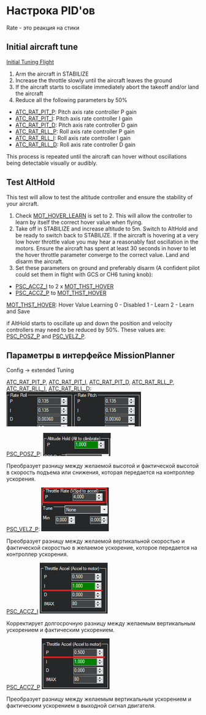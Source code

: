 # Настрока PID'ов

Rate - это реакция на стики

## Initial aircraft tune

[Initial Tuning Flight](https://ardupilot.org/copter/docs/initial-tuning-flight.html)

1. Arm the aircraft in STABILIZE
2. Increase the throttle slowly until the aircraft leaves the ground
3. If the aircraft starts to oscillate immediately abort the takeoff and/or land the aircraft
4. Reduce all the following parameters by 50%

* [ATC_RAT_PIT_P](https://ardupilot.org/copter/docs/parameters.html#atc-rat-pit-p-ac-attitudecontrol-multi): Pitch axis rate controller P gain
* [ATC_RAT_PIT_I](https://ardupilot.org/copter/docs/parameters.html#atc-rat-pit-i-ac-attitudecontrol-multi): Pitch axis rate controller I gain
* [ATC_RAT_PIT_D](https://ardupilot.org/copter/docs/parameters.html#atc-rat-pit-d-ac-attitudecontrol-multi): Pitch axis rate controller D gain
* [ATC_RAT_RLL_P](https://ardupilot.org/copter/docs/parameters.html#atc-rat-rll-p-ac-attitudecontrol-multi): Roll axis rate controller P gain
* [ATC_RAT_RLL_I](https://ardupilot.org/copter/docs/parameters.html#atc-rat-rll-i-ac-attitudecontrol-multi): Roll axis rate controller I gain
* [ATC_RAT_RLL_D](https://ardupilot.org/copter/docs/parameters.html#atc-rat-rll-d-ac-attitudecontrol-multi): Roll axis rate controller D gain

This process is repeated until the aircraft can hover without oscillations being detectable visually or audibly.

## Test AltHold
This test will allow to test the altitude controller and ensure the stability of your aircraft.

1. Check [MOT_HOVER_LEARN](https://ardupilot.org/copter/docs/parameters.html#mot-hover-learn) is set to 2. This will allow the controller to learn by itself the correct hover value when flying.
2. Take off in STABILIZE and increase altitude to 5m. Switch to AltHold and be ready to switch back to STABILIZE. If the aircraft is hovering at a very low hover throttle value you may hear a reasonably fast oscillation in the motors. Ensure the aircraft has spent at least 30 seconds in hover to let the hover throttle parameter converge to the correct value. Land and disarm the aircraft.
3. Set these parameters on ground and preferably disarm (A confident pilot could set them in flight with GCS or CH6 tuning knob):

* [PSC_ACCZ_I](https://ardupilot.org/copter/docs/parameters.html#psc-accz-i) to 2 x [MOT_THST_HOVER](https://ardupilot.org/copter/docs/parameters.html#mot-thst-hover)
* [PSC_ACCZ_P](https://ardupilot.org/copter/docs/parameters.html#psc-accz-p) to [MOT_THST_HOVER](https://ardupilot.org/copter/docs/parameters.html#mot-thst-hover)

[MOT_THST_HOVER](https://ardupilot.org/copter/docs/parameters.html#mot-thst-hover): Hover Value Learning
0 - Disabled
1 - Learn
2 - Learn and Save

if AltHold starts to oscillate up and down the position and velocity controllers may need to be reduced by 50%. These values are: [PSC_POSZ_P](https://ardupilot.org/copter/docs/parameters.html#psc-posz-p) and [PSC_VELZ_P](https://ardupilot.org/copter/docs/parameters.html#psc-velz-p).

## Параметры в интерфейсе MissionPlanner

Config -> extended Tuning

[ATC_RAT_PIT_P](https://ardupilot.org/copter/docs/parameters.html#atc-rat-pit-p-ac-attitudecontrol-multi),
[ATC_RAT_PIT_I](https://ardupilot.org/copter/docs/parameters.html#atc-rat-pit-i-ac-attitudecontrol-multi),
[ATC_RAT_PIT_D](https://ardupilot.org/copter/docs/parameters.html#atc-rat-pit-d-ac-attitudecontrol-multi),
[ATC_RAT_RLL_P](https://ardupilot.org/copter/docs/parameters.html#atc-rat-rll-p-ac-attitudecontrol-multi),
[ATC_RAT_RLL_I](https://ardupilot.org/copter/docs/parameters.html#atc-rat-rll-i-ac-attitudecontrol-multi),
[ATC_RAT_RLL_D](https://ardupilot.org/copter/docs/parameters.html#atc-rat-rll-d-ac-attitudecontrol-multi):
![ATC_RAT_PIT_RLL_PIDs](ATC_RAT_PIT_RLL_PID.png)

[PSC_POSZ_P](https://ardupilot.org/copter/docs/parameters.html#psc-posz-p):
![PSC_POSZ_P](PSC_POSZ_P.png)

Преобразует разницу между желаемой высотой и фактической высотой в скорость подъема или снижения, которая передается на контроллер ускорения.

[PSC_VELZ_P](https://ardupilot.org/copter/docs/parameters.html#psc-velz-p):
![PSC_VELZ_P](PSC_VELZ_P.png)

Преобразует разницу между желаемой вертикальной скоростью и фактической скоростью в желаемое ускорение, которое передается на контроллер ускорения.

[PSC_ACCZ_I](https://ardupilot.org/copter/docs/parameters.html#psc-accz-i)
![PSC_ACCZ_I](PSC_ACCZ_I.png)

Корректирует долгосрочную разницу между желаемым вертикальным ускорением и фактическим ускорением.

[PSC_ACCZ_P](https://ardupilot.org/copter/docs/parameters.html#psc-accz-p)
![PSC_ACCZ_P](PSC_ACCZ_P.png)

Преобразует разницу между желаемым вертикальным ускорением и фактическим ускорением в выходной сигнал двигателя.
